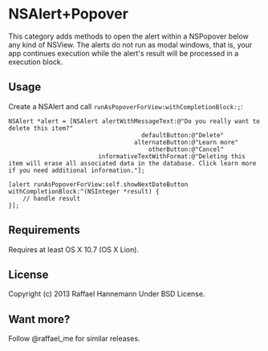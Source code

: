# NSAlert+Popover

This category adds methods to open the alert within a NSPopover below any kind of NSView. The alerts do not run as modal windows, that is, your app continues execution while the alert's result will be processed in a execution block.

## Usage

Create a NSAlert and call ```runAsPopoverForView:withCompletionBlock:;```:

	NSAlert *alert = [NSAlert alertWithMessageText:@"Do you really want to delete this item?"
										 defaultButton:@"Delete"
									   alternateButton:@"Learn more"
										   otherButton:@"Cancel"
							 informativeTextWithFormat:@"Deleting this item will erase all associated data in the database. Click learn more if you need additional information."];
						 
	[alert runAsPopoverForView:self.showNextDateButton withCompletionBlock:^(NSInteger *result) {
		// handle result
	}];

## Requirements

Requires at least OS X 10.7 (OS X Lion).
 
## License

Copyright (c) 2013 Raffael Hannemann
Under BSD License.

## Want more?

Follow @raffael_me for similar releases.